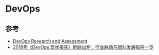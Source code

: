 # DevOps



## 参考

- [DevOps Research and Assessment](https://devops-research.com/)
- [2018年《DevOps 现状报告》新鲜出炉：行业脉动与团队发展指导一览](http://www.infoq.com/cn/articles/2018-state-of-devops)